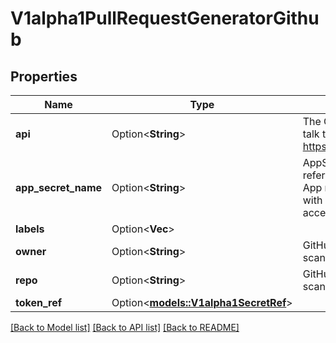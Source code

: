 # V1alpha1PullRequestGeneratorGithub

## Properties

Name | Type | Description | Notes
------------ | ------------- | ------------- | -------------
**api** | Option<**String**> | The GitHub API URL to talk to. If blank, use https://api.github.com/. | [optional]
**app_secret_name** | Option<**String**> | AppSecretName is a reference to a GitHub App repo-creds secret with permission to access pull requests. | [optional]
**labels** | Option<**Vec<String>**> |  | [optional]
**owner** | Option<**String**> | GitHub org or user to scan. Required. | [optional]
**repo** | Option<**String**> | GitHub repo name to scan. Required. | [optional]
**token_ref** | Option<[**models::V1alpha1SecretRef**](v1alpha1SecretRef.md)> |  | [optional]

[[Back to Model list]](../README.md#documentation-for-models) [[Back to API list]](../README.md#documentation-for-api-endpoints) [[Back to README]](../README.md)


